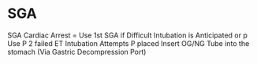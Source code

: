 # SGA

SGA  Cardiac Arrest = Use 1st
SGA if  Difficult Intubation is Anticipated
or p Use P 2 failed ET Intubation Attempts
P placed  Insert OG/NG Tube into the stomach
(Via Gastric Decompression Port)
